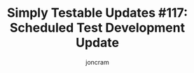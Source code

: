 ---
layout: default
title: "Simply Testable Updates #117: Scheduled Test Development Update"
author: joncram
continue_reading: false
newsletter:
    issue_number: 117th
    url: https://us5.campaign-archive1.com/?u=ac75e33d993d2b502e333ddd0&amp;id=870630a828
    highlights:
      - <a href="https://us5.campaign-archive1.com/?u=ac75e33d993d2b502e333ddd0&amp;id=870630a828#scheduled-test-development-update">Scheduled Test Development Update</a>
    closing_sentence: Expect the next newsletter in a week from now on 25 March 2015
---